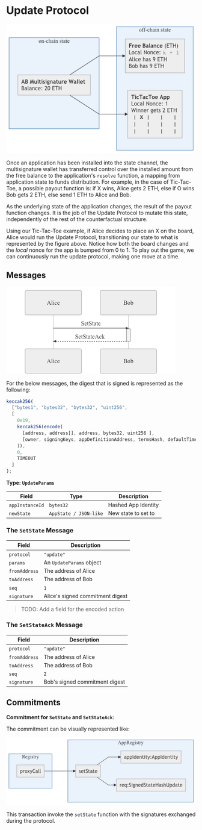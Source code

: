 # Update Protocol

![](./build/setstate-protocol-state.png)

Once an application has been installed into the state channel, the multisignature wallet has transferred control over the installed amount from the free balance to the application's `resolve` function, a mapping from application state to funds distribution. For example, in the case of Tic-Tac-Toe, a possible payout function is: if X wins, Alice gets 2 ETH, else if O wins Bob gets 2 ETH, else send 1 ETH to Alice and Bob.

As the underlying state of the application changes, the result of the payout function changes. It is the job of the Update Protocol to mutate this state, independently of the rest of the counterfactual structure.

Using our Tic-Tac-Toe example, if Alice decides to place an X on the board, Alice would run the Update Protocol, transitioning our state to what is represented by the figure above. Notice how both the board changes and the _local_ nonce for the app is bumped from 0 to 1. To play out the game, we can continuously run the update protocol, making one move at a time.

## Messages

![](./build/setstate-protocol-exchange.png)

For the below messages, the digest that is signed is represented as the following:

```typescript
keccak256(
  ["bytes1", "bytes32", "bytes32", "uint256",
  [
    0x19,
    keccak256(encode(
      [address, address[], address, bytes32, uint256 ],
      [owner, signingKeys, appDefinitionAddress, termsHash, defaultTimeout]
    )),
    0,
    TIMEOUT
  ]
);
```

**Type: `UpdateParams`**

|      Field      |          Type          |     Description     |
| --------------- | ---------------------- | ------------------- |
| `appInstanceId` | `bytes32`              | Hashed App Identity |
| `newState`      | `AppState / JSON-like` | New state to set to |

### The **`SetState`** Message

|     Field     |           Description            |
| ------------- | -------------------------------- |
| `protocol`    | `"update"`                       |
| `params`      | An `UpdateParams` object         |
| `fromAddress` | The address of Alice             |
| `toAddress`   | The address of Bob               |
| `seq`         | `1`                              |
| `signature`   | Alice's signed commitment digest |

> TODO: Add a field for the encoded action

### The **`SetStateAck`** Message

|     Field     |          Description           |
| ------------- | ------------------------------ |
| `protocol`    | `"update"`                     |
| `fromAddress` | The address of Alice           |
| `toAddress`   | The address of Bob             |
| `seq`         | `2`                            |
| `signature`   | Bob's signed commitment digest |

## Commitments

**Commitment for `SetState` and `SetStateAck`**:

The commitment can be visually represented like:

![](./build/setstate-protocol-commitment.png)

This transaction invoke the `setState` function with the signatures exchanged during the protocol.
